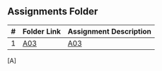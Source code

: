 ##  Assignments Folder

|   #   | Folder Link          | Assignment Description |
| :---: | -------------------- | ---------------------- |
|   1   | [A03](A03/README.md) | [A03](A03/README.md)   |
[A]
